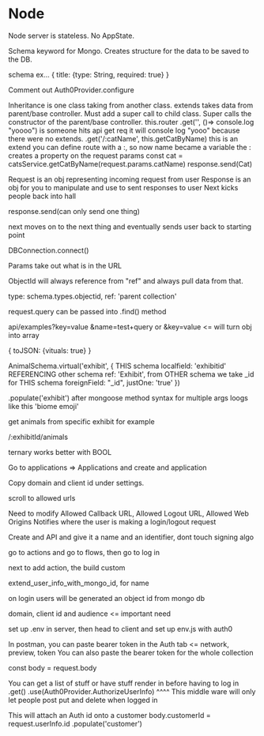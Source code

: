 # Node

Node server is stateless. No AppState.

Schema keyword for Mongo. Creates structure for the data to be saved to the DB.

schema ex...
{
    title: {type: String, required: true}
}

Comment out Auth0Provider.configure

Inheritance is one class taking from another class. extends takes data from parent/base controller.
Must add a super call to child class.
Super calls the constructor of the parent/base controller.
this.router
.get('', ()=> console.log "yoooo")
is someone hits api get req it will console log "yooo" because there were no extends.
.get('/:catName', this.getCatByName) this is an extend
you can define route with a :, so now name became a variable
the : creates a property on the request params
const cat = catsService.getCatByName(request.params.catName)
response.send(Cat)

Request is an obj representing incoming request from user
Response is an obj for you to manipulate and use to sent responses to user
Next kicks people back into hall

response.send(can only send one thing)

next moves on to the next thing and eventually sends user back to starting point

DBConnection.connect()

Params take out what is in the URL 


ObjectId will always reference from "ref" and always pull data from that.

type: schema.types.objectid, ref: 'parent collection'

request.query can be passed into .find() method

api/examples?key=value &name=test+query or &key=value <= will turn obj into array

{ toJSON: {vituals: true} }

AnimalSchema.virtual('exhibit', 
{
    THIS schema
localfield: 'exhibitid' 
REFERENCING other schema
ref: 'Exhibit', 
from OTHER schema we take _id for THIS schema
foreignField: "_id", 
justOne: 'true'
})

.populate('exhibit') after mongoose method
syntax for multiple args loogs like this 'biome emoji'

get animals from specific exhibit for example

/:exhibitId/animals

ternary works better with BOOL

<!-- AUTH0 -->

Go to applications => Applications and create and application

Copy domain and client id under settings.

scroll to allowed urls

Need to modify Allowed Callback URL, Allowed Logout URL, Allowed Web Origins
Notifies where the user is making a login/logout request

Create and API and give it a name and an identifier, dont touch signing algo

go to actions and go to flows, then go to log in

next to add action, the build custom

extend_user_info_with_mongo_id, for name

on login users will be generated an object id from mongo db

domain, client id and audience <= important need

set up .env in server, then head to client and set up env.js with auth0


In postman, you can paste bearer token in the Auth tab <= network, preview, token
You can also paste the bearer token for the whole collection

const body = request.body

You can get a list of stuff or have stuff render in before having to log in
.get()
.use(Auth0Provider.AuthorizeUserInfo)
^^^^
This middle ware will only let people post put and delete when logged in

This will attach an Auth id onto a customer
body.customerId = request.userInfo.id
.populate('customer')